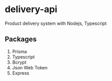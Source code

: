 # delivery-api
Product delivery system with Nodejs, Typescript

## Packages
1. Prisma
2. Typescript
3. Bcrypt
4. Json Web Token
5. Express



